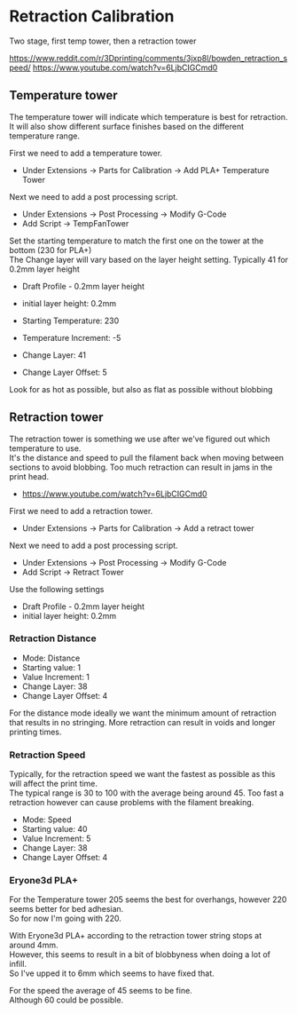 # Retraction Calibration

Two stage, first temp tower, then a retraction tower

https://www.reddit.com/r/3Dprinting/comments/3jxp8l/bowden_retraction_speed/
https://www.youtube.com/watch?v=6LjbCIGCmd0

## Temperature tower

The temperature tower will indicate which temperature is best for retraction.  
It will also show different surface finishes based on the different temperature range.

First we need to add a temperature tower.  

  * Under Extensions -> Parts for Calibration -> Add PLA+ Temperature Tower

Next we need to add a post processing script.  

  * Under Extensions -> Post Processing -> Modify G-Code  
  * Add Script -> TempFanTower

Set the starting temperature to match the first one on the tower at the bottom (230 for PLA+)  
The Change layer will vary based on the layer height setting. Typically 41 for 0.2mm layer height

  * Draft Profile - 0.2mm layer height
  * initial layer height: 0.2mm

  * Starting Temperature: 230
  * Temperature Increment: -5
  * Change Layer: 41
  * Change Layer Offset: 5

Look for as hot as possible, but also as flat as possible without blobbing

## Retraction tower

The retraction tower is something we use after we've figured out which temperature to use.  
It's the distance and speed to pull the filament back when moving between sections to avoid blobbing. Too much retraction can result in jams in the print head.

  * https://www.youtube.com/watch?v=6LjbCIGCmd0

First we need to add a retraction tower.  

  * Under Extensions -> Parts for Calibration -> Add a retract tower

Next we need to add a post processing script. 

  * Under Extensions -> Post Processing -> Modify G-Code  
  * Add Script -> Retract Tower

Use the following settings

  * Draft Profile - 0.2mm layer height
  * initial layer height: 0.2mm

### Retraction Distance

  * Mode: Distance
  * Starting value: 1
  * Value Increment: 1
  * Change Layer: 38
  * Change Layer Offset: 4

For the distance mode ideally we want the minimum amount of retraction that results in no stringing.
More retraction can result in voids and longer printing times.

### Retraction Speed

Typically, for the retraction speed we want the fastest as possible as this will affect the print time.  
The typical range is 30 to 100 with the average being around 45.
Too fast a retraction however can cause problems with the filament breaking.

  * Mode: Speed
  * Starting value: 40
  * Value Increment: 5
  * Change Layer: 38
  * Change Layer Offset: 4

### Eryone3d PLA+

For the Temperature tower 205 seems the best for overhangs, however 220 seems better for bed adhesian.  
So for now I'm going with 220.

With Eryone3d PLA+ according to the retraction tower string stops at around 4mm.  
However, this seems to result in a bit of blobbyness when doing a lot of infill.  
So I've upped it to 6mm which seems to have fixed that.

For the speed the average of 45 seems to be fine.  
Although 60 could be possible.
